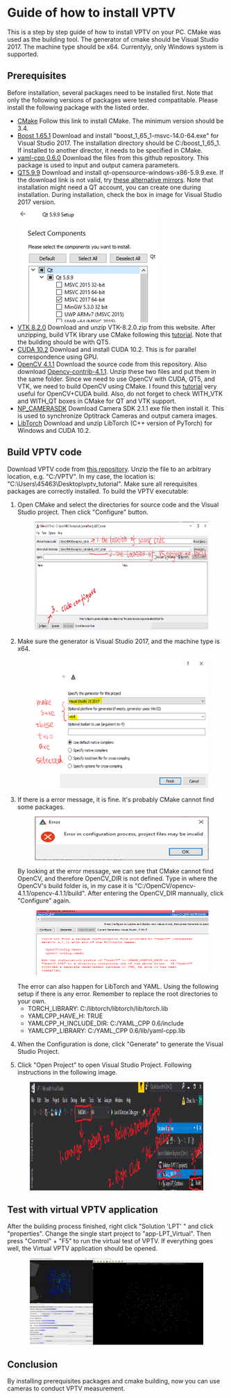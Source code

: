 # Guide of how to install VPTV

This is a step by step guide of how to install VPTV on your PC. 
CMake was used as the building tool. The generator of cmake should be Visual Studio 2017. 
The machine type should be x64.
Currentyly, only Windows system is supported.  

## Prerequisites
Before installation, several packages need to be installed first. Note that only the following 
versions of packages were tested compatitable. Please install the following package with the listed order. 

- [CMake](https://cmake.org/install/) Follow this link to install CMake. The minimum version should be 3.4. 
- [Boost 1.65.1](https://boostorg.jfrog.io/artifactory/main/release/1.65.1/binaries/) Download and install "boost_1_65_1-msvc-14.0-64.exe" for Visual Studio 2017. 
The installation directory should be C:/boost_1_65_1. If installed to another director, it needs to be specified in CMake.
- [yaml-cpp 0.6.0](https://github.com/jbeder/yaml-cpp/tree/yaml-cpp-0.6.0) Download the files from this github repository. This package is used to input and output camera parameters.
- [QT5.9.9](https://download.qt.io/archive/qt/5.9/5.9.9/) Download and install qt-opensource-windows-x86-5.9.9.exe. 
If the download link is not valid, try [these alternative mirrors](https://download.qt.io/archive/qt/5.9/5.9.9/qt-opensource-windows-x86-5.9.9.exe.mirrorlist).
Note that installation might need a QT account, you can create one during installation. 
During installation, check the box in image for Visual Studio 2017 version.  
 ![qt_installation](./images/0_installation_qt.PNG)
- [VTK 8.2.0](https://vtk.org/download/) Download and unzip VTK-8.2.0.zip from this website. 
After unzipping, build VTK library use CMake following this [tutorial](https://vtk.org/Wiki/VTK/Configure_and_Build). Note that the building should be with QT5.
- [CUDA 10.2](https://developer.nvidia.com/cuda-10.2-download-archive?target_os=Windows&target_arch=x86_64&target_version=10&target_type=exenetwork)
Download and install CUDA 10.2. This is for parallel correspondence using GPU.
- [OpenCV 4.1.1](https://github.com/opencv/opencv/tree/4.1.1) Download the source code from this repository. Also download [Opencv-contrib-4.1.1](https://github.com/opencv/opencv_contrib/tree/4.1.1).
Unzip these two files and put them in the same folder. Since we need to use OpenCV with CUDA, QT5, and VTK, we need to build OpenCV using CMake.
I found this [tutorial](https://thinkinfi.com/install-opencv-gpu-with-cuda-for-windows-10/) very useful for OpenCV+CUDA build.
Also, do not forget to check WITH_VTK and WITH_QT boxes in CMake for QT and VTK support.
- [NP_CAMERASDK](https://www.optitrack.com/support/downloads/developer-tools.html)
Download Camera SDK 2.1.1 exe file then install it. This is used to synchronize Optitrack Cameras and output camera images.
- [LibTorch](https://pytorch.org/get-started/locally/) 
Download and unzip LibTorch (C++ version of PyTorch) for Windows and CUDA 10.2.

## Build VPTV code
Download VPTV code from [this repository](https://github.com/yuzhao0215/VPTV_tutorial).
Unzip the file to an arbitrary location, e.g. "C:/VPTV". In my case, the location is: "C:\Users\45463\Desktop\vptv_tutorial".
Make sure all rerequisites packages are correctly installed. To build the VPTV executable:

1. Open CMake and select the directories for source code and the Visual Studio project.
Then click "Configure" button.  
	<p align="center">
	<img width="400" height="250" src="./images/1_cmake.PNG">  
	</p>
2. Make sure the generator is Visual Studio 2017, and the machine type is x64.
	<p align="center">  
	<img width="400" height="300" src="./images/2_cmake.PNG">  
	</p>
3. If there is a error message, it is fine. It's probably CMake cannot find some packages.
	<p align="center">   
	<img width="400" height="100" src="./images/3_cmake.PNG">  
	</p>
	By looking at the error message, we can see that CMake cannot find OpenCV, and therefore OpenCV_DIR is not defined.  
	Type in where the OpenCV's build folder is, in my case it is "C:/OpenCV/opencv-4.1.1/opencv-4.1.1/build". 
	After entering the OpenCV_DIR mannually, click "Configure" again.
	<p align="center">  
	<img width="400" height="150" src="./images/4_cmake.PNG">  
	</p>
	The error can also happen for LibTorch and YAML. Using the following setup if there is any error. 
	Remember to replace the root directories to your own.  
	
	- TORCH_LIBRARY:  C:/libtorch/libtorch/lib/torch.lib
	- YAMLCPP_HAVE_H: TRUE
	- YAMLCPP_H_INCLUDE_DIR: C:/YAML_CPP 0.6/include
	- YAMLCPP_LIBRARY: C:/YAML_CPP 0.6/lib/yaml-cpp.lib  
4. When the Configuration is done, click "Generate" to generate the Visual Studio Project.
5. Click "Open Project" to open Visual Studio Project. Following instructions in the following image.  
<p align="center">
<img width="400" height="250" src="./images/5_cmake.PNG">  
</p>  

## Test with virtual VPTV application
After the building process finished, right click "Solution 'LPT' " and click "properties".
Change the single start project to "app-LPT_Virtual". Then press "Control" + "F5" to run the virtual test of VPTV.
If everything goes well, the Virtual VPTV application should be opened.  
<p align="center"> 
<img width="400" height="200" src="./images/6_virtual_VPTV.PNG">  
</p>

## Conclusion
By installing prerequisites packages and cmake building, now you can use cameras to conduct VPTV measurement.
